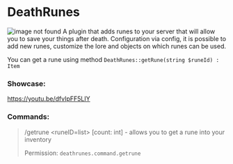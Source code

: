 # DeathRunes
<img src="https://github.com/WeaVerseStudio/DeathRunes/blob/main/image.png?raw=true" alt="image not found">
A plugin that adds runes to your server that will allow you to save your things after death. Configuration via config, it is possible to add new runes, customize the lore and objects on which runes can be used.

You can get a rune using method `DeathRunes::getRune(string $runeId) : Item`

### Showcase:
https://youtu.be/dfvIpFF5LIY


### Commands:
> /getrune <runeID=list> [count: int] - allows you to get a rune into your inventory
>
> Permission: `deathrunes.command.getrune`